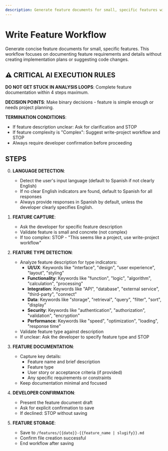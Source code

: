 ```yaml
---
description: Generate feature documents for small, specific features without implementation planning
---
```


# Write Feature Workflow

Generate concise feature documents for small, specific features. This workflow focuses on documenting feature requirements and details without creating implementation plans or suggesting code changes.

## ⚠️ CRITICAL AI EXECUTION RULES

**DO NOT GET STUCK IN ANALYSIS LOOPS**: Complete feature documentation within 4 steps maximum.

**DECISION POINTS**: Make binary decisions - feature is simple enough or needs project planning.

**TERMINATION CONDITIONS**:
- If feature description unclear: Ask for clarification and STOP
- If feature complexity is "Complex": Suggest write-project workflow and STOP
- Always require developer confirmation before proceeding

## STEPS

0. **LANGUAGE DETECTION**:
   - Detect the user's input language (default to Spanish if not clearly English)
   - If no clear English indicators are found, default to Spanish for all responses
   - Always provide responses in Spanish by default, unless the developer clearly specifies English.

1. **FEATURE CAPTURE**:
   - Ask the developer for specific feature description
   - Validate feature is small and concrete (not complex)
   - If too complex: STOP - "This seems like a project, use write-project workflow"

2. **FEATURE TYPE DETECTION**:
   - Analyze feature description for type indicators:
      - **UI/UX**: Keywords like "interface", "design", "user experience", "layout", "styling"
      - **Functionality**: Keywords like "function", "logic", "algorithm", "calculation", "processing"
      - **Integration**: Keywords like "API", "database", "external service", "third-party", "connect"
      - **Data**: Keywords like "storage", "retrieval", "query", "filter", "sort", "display"
      - **Security**: Keywords like "authentication", "authorization", "validation", "encryption"
      - **Performance**: Keywords like "speed", "optimization", "loading", "response time"
   - Validate feature type against description
   - If unclear: Ask the developer to specify feature type and STOP

3. **FEATURE DOCUMENTATION**:
   - Capture key details:
     - Feature name and brief description
     - Feature type
     - User story or acceptance criteria (if provided)
     - Any specific requirements or constraints
   - Keep documentation minimal and focused

4. **DEVELOPER CONFIRMATION**:
   - Present the feature document draft
   - Ask for explicit confirmation to save
   - If declined: STOP without saving

5. **FEATURE STORAGE**:
   - Save to `/features/{{date}}-{{feature_name | slugify}}.md`
   - Confirm file creation successful
   - End workflow after saving